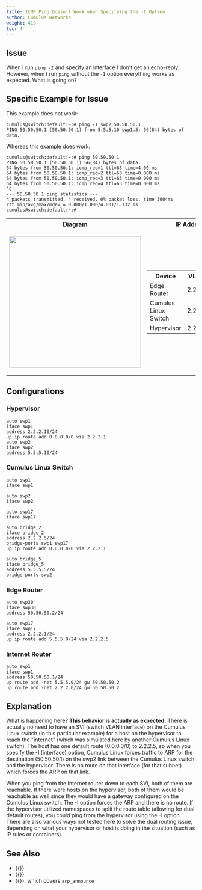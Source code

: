 ```yaml
---
title: ICMP Ping Doesn't Work when Specifying the -I Option
author: Cumulus Networks
weight: 419
toc: 4
---
```


## Issue

When I run `ping -I` and specify an interface I don't get an echo-reply. However, when I run `ping` without the `-I` option everything works as expected. What is going on?

## Specific Example for Issue

This example does not work:

    cumulus@switch:default:~:# ping -I swp2 50.50.50.1
    PING 50.50.50.1 (50.50.50.1) from 5.5.5.10 swp1.5: 56(84) bytes of data.

Whereas this example does work:

    cumulus@switch:default:~:# ping 50.50.50.1
    PING 50.50.50.1 (50.50.50.1) 56(84) bytes of data.
    64 bytes from 50.50.50.1: icmp_req=1 ttl=63 time=4.00 ms
    64 bytes from 50.50.50.1: icmp_req=2 ttl=63 time=0.000 ms
    64 bytes from 50.50.50.1: icmp_req=3 ttl=63 time=0.000 ms
    64 bytes from 50.50.50.1: icmp_req=4 ttl=63 time=0.000 ms
    ^C
    --- 50.50.50.1 ping statistics ---
    4 packets transmitted, 4 received, 0% packet loss, time 3004ms
    rtt min/avg/max/mdev = 0.000/1.000/4.001/1.732 ms
    cumulus@switch:default:~:#

<table>
<colgroup>
<col style="width: 50%" />
<col style="width: 50%" />
</colgroup>
<tbody>
<tr class="odd">
<th>Diagram</th>
<th>IP Addressing</th>
</tr>
<tr class="even">
<td><p><img src="/images/knowledge-base/icmp-ping-I-option.png" width="350" /></p></td>
<td><table>
<tbody>
<tr class="odd">
<th>Device</th>
<th>VLAN 2</th>
<th>VLAN 5</th>
</tr>
<tr class="even">
<td>Edge Router</td>
<td>2.2.2.1</td>
<td>N/A</td>
</tr>
<tr class="odd">
<td>Cumulus Linux Switch</td>
<td>2.2.2.5</td>
<td>5.5.5.5</td>
</tr>
<tr class="even">
<td>Hypervisor</td>
<td>2.2.2.10</td>
<td>5.5.5.10</td>
</tr>
</tbody>
</table></td>
</tr>
</tbody>
</table>

## Configurations

### Hypervisor

    auto swp1
    iface swp1
    address 2.2.2.10/24
    up ip route add 0.0.0.0/0 via 2.2.2.1
    auto swp2
    iface swp2
    address 5.5.5.10/24

### Cumulus Linux Switch

    auto swp1
    iface swp1
    
    auto swp2
    iface swp2
    
    auto swp17
    iface swp17
    
    auto bridge_2
    iface bridge_2
    address 2.2.2.5/24
    bridge-ports swp1 swp17
    up ip route add 0.0.0.0/0 via 2.2.2.1
    
    auto bridge_5
    iface bridge_5
    address 5.5.5.5/24
    bridge-ports swp2

### Edge Router

    auto swp30
    iface swp30
    address 50.50.50.2/24
    
    auto swp17
    iface swp17
    address 2.2.2.1/24
    up ip route add 5.5.5.0/24 via 2.2.2.5

### Internet Router

    auto swp1
    iface swp1
    address 50.50.50.1/24
    up route add -net 5.5.5.0/24 gw 50.50.50.2
    up route add -net 2.2.2.0/24 gw 50.50.50.2

## Explanation

What is happening here? **This behavior is actually as expected.** There
is actually no need to have an SVI (switch VLAN interface) on the
Cumulus Linux switch (in this particular example) for a host on the
hypervisor to reach the "internet" (which was simulated here by another
Cumulus Linux switch). The host has one default route (0.0.0.0/0) to
2.2.2.5, so when you specify the -I (interface) option, Cumulus Linux
forces traffic to ARP for the destination (50.50.50.1) on the swp2 link
between the Cumulus Linux switch and the hypervisor. There is no route
on that interface (for that subnet) which forces the ARP on that link.  

When you ping from the Internet router down to each SVI, both of them
are reachable. If there were hosts on the hypervisor, both of them would
be reachable as well since they would have a gateway configured on the
Cumulus Linux switch. The -I option forces the ARP and there is no
route. If the hypervisor utilized namespaces to split the route table
(allowing for dual default routes), you could ping from the hypervisor
using the -I option. There are also various ways not tested here to
solve the dual routing issue, depending on what your hypervisor or host
is doing in the situation (such as IP rules or containers).

## See Also

- {{<exlink url="https://docs.cumulusnetworks.com/cumulus-linux/Layer-3/Routing/" text="Routing on Cumulus Linux">}}
- {{<exlink url="https://docs.cumulusnetworks.com/cumulus-linux/Monitoring-and-Troubleshooting/Network-Troubleshooting/" text="Network Troubleshooting">}}
- {{<exlink url="https://www.kernel.org/doc/Documentation/networking/ip-sysctl.txt" text="ip-sysctl on kernel.org">}}, which covers `arp_announce`
